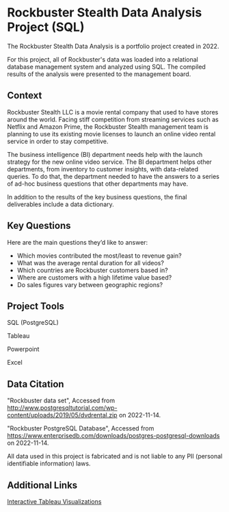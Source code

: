 # Rockbuster Stealth Data Analysis Project (SQL)
The Rockbuster Stealth Data Analysis is a portfolio project created in 2022. 

For this project, all of Rockbuster's data was loaded into a relational database management system and analyzed using SQL. The compiled results of the analysis were presented to the management board.

## Context
Rockbuster Stealth LLC is a movie rental company that used to have stores around the world. Facing stiff competition from streaming services such as Netflix and Amazon Prime, the Rockbuster Stealth management team is planning to use its existing movie licenses to launch an online video rental service in order to stay competitive.

The business intelligence (BI) department needs help with the launch strategy for the new online video service. The BI department helps other departments, from inventory to customer insights, with data-related queries. To do that, the department needed to have the answers to a series of ad-hoc business questions that other departments may have.

In addition to the results of the key business questions, the final deliverables include a data dictionary.

## Key Questions
Here are the main questions they’d like to answer:

- Which movies contributed the most/least to revenue gain?
- What was the average rental duration for all videos?
- Which countries are Rockbuster customers based in?
- Where are customers with a high lifetime value based?
- Do sales figures vary between geographic regions?

## Project Tools
SQL (PostgreSQL)

Tableau

Powerpoint

Excel

## Data Citation
"Rockbuster data set", Accessed from http://www.postgresqltutorial.com/wp-content/uploads/2019/05/dvdrental.zip on 2022-11-14.

"Rockbuster PostgreSQL Database", Accessed from https://www.enterprisedb.com/downloads/postgres-postgresql-downloads on 2022-11-14.

All data used in this project is fabricated and is not liable to any PII (personal identifiable information) laws.

## Additional Links
[Interactive Tableau Visualizations](https://public.tableau.com/views/3_10RockbusterStealthLLC_Visualizations/CustomerandRevenueDistribution?:language=en-GB&:display_count=n&:origin=viz_share_link)

